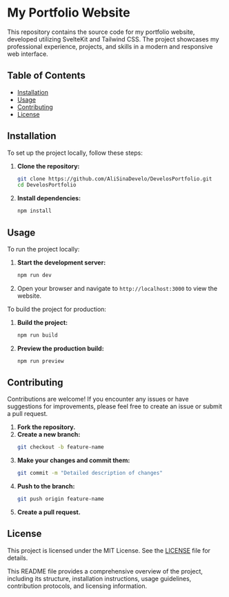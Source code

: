 # My Portfolio Website

This repository contains the source code for my portfolio website, developed utilizing SvelteKit and Tailwind CSS. The project showcases my professional experience, projects, and skills in a modern and responsive web interface.

## Table of Contents
- [Installation](#installation)
- [Usage](#usage)
- [Contributing](#contributing)
- [License](#license)

## Installation

To set up the project locally, follow these steps:

1. **Clone the repository:**
   ```bash
   git clone https://github.com/AliSinaDevelo/DevelosPortfolio.git
   cd DevelosPortfolio
   ```

2. **Install dependencies:**
   ```bash
   npm install
   ```

## Usage

To run the project locally:

1. **Start the development server:**
   ```bash
   npm run dev
   ```

2. Open your browser and navigate to `http://localhost:3000` to view the website.

To build the project for production:

1. **Build the project:**
   ```bash
   npm run build
   ```

2. **Preview the production build:**
   ```bash
   npm run preview
   ```

## Contributing

Contributions are welcome! If you encounter any issues or have suggestions for improvements, please feel free to create an issue or submit a pull request.

1. **Fork the repository.**
2. **Create a new branch:**
   ```bash
   git checkout -b feature-name
   ```
3. **Make your changes and commit them:**
   ```bash
   git commit -m "Detailed description of changes"
   ```
4. **Push to the branch:**
   ```bash
   git push origin feature-name
   ```
5. **Create a pull request.**

## License

This project is licensed under the MIT License. See the [LICENSE](./LICENSE) file for details.

This README file provides a comprehensive overview of the project, including its structure, installation instructions, usage guidelines, contribution protocols, and licensing information.
